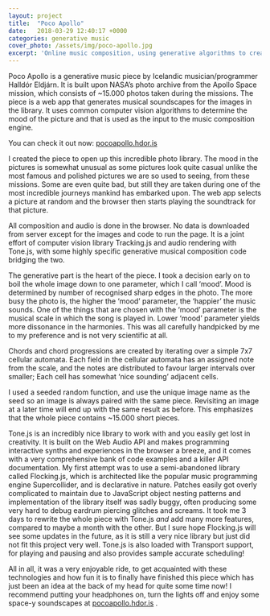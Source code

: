 ```yaml
---
layout: project
title:  "Poco Apollo"
date:   2018-03-29 12:40:17 +0000
categories: generative music
cover_photo: /assets/img/poco-apollo.jpg
excerpt: 'Online music composition, using generative algorithms to create short music pieces '
---
```


Poco Apollo is a generative music piece by Icelandic musician/programmer Halldór Eldjárn. It is built upon NASA’s photo archive from the Apollo Space mission, which consists of ~15.000 photos taken during the missions. The piece is a web app that generates musical soundscapes for the images in the library. It uses common computer vision algorithms to determine the mood of the picture and that is used as the input to the music composition engine.

You can check it out now: [pocoapollo.hdor.is](https://pocoapollo.hdor.is)

I created the piece to open up this incredible photo library. The mood in the pictures is somewhat unusual as some pictures look quite casual unlike the most famous and polished pictures we are so used to seeing, from these missions. Some are even quite bad, but still they are taken during one of the most incredible journeys mankind has embarked upon. The web app selects a picture at random and the browser then starts playing the soundtrack for that picture. 

All composition and audio is done in the browser. No data is downloaded from server except for the images and code to run the page. It is a joint effort of computer vision library Tracking.js and audio rendering with Tone.js, with some highly specific generative musical composition code bridging the two. 

The generative part is the heart of the piece. I took a decision early on to boil the whole image down to one parameter, which I call ‘mood’. Mood is determined by number of recognised sharp edges in the photo. The more busy the photo is, the higher the ‘mood’ parameter, the ‘happier’ the music sounds. One of the things that are chosen with the ‘mood’ parameter is the musical scale in which the song is played in. Lower ‘mood’ parameter yields more dissonance in the harmonies. This was all carefully handpicked by me to my preference and is not very scientific at all. 

Chords and chord progressions are created by iterating over a simple 7x7 cellular automata. Each field in the cellular automata has an assigned note from the scale, and the notes are distributed to favour larger intervals over smaller; Each cell has somewhat ‘nice sounding’ adjacent cells. 

I used a seeded random function, and use the unique image name as the seed so an image is always paired with the same piece. Revisiting an image at a later time will end up with the same result as before. This emphasizes that the whole piece contains ~15.000 short pieces.

Tone.js is an incredibly nice library to work with and you easily get lost in creativity. It is built on the Web Audio API and makes programming interactive synths and experiences in the browser a breeze, and it comes with a very comprehensive bank of code examples and a killer API documentation. My first attempt was to use a semi-abandoned library called Flocking.js, which is architected like the popular music programming engine Supercollider, and is declarative in nature. Patches easily got overly complicated to maintain due to JavaScript object nesting patterns and implementation of the library itself was sadly buggy, often producing some very hard to debug eardrum piercing glitches and screams. It took me 3 days to rewrite the whole piece with Tone.js *and* add many more features, compared to maybe a month with the other. But I sure hope Flocking.js will see some updates in the future, as it is still a very nice library but just did not fit this project very well. Tone.js is also loaded with Transport support, for playing and pausing and also provides sample accurate scheduling! 

All in all, it was a very enjoyable ride, to get acquainted with these technologies and how fun it is to finally have finished this piece which has just been an idea at the back of my head for quite some time now! I recommend putting your headphones on, turn the lights off and enjoy some space-y soundscapes at [pocoapollo.hdor.is](http://pocoapollo.hdor.is) .
